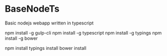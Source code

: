 # BaseNodeTs
Basic nodejs webapp written in typescript

npm install -g gulp-cli
npm install -g typescript
npm install -g typings
npm install -g bower

npm install
typings install
bower install
